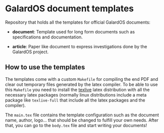 # GalardOS document templates

Repository that holds all the templates for official GalardOS documents:

* **document**: Template used for long form documents such as specifications and documentation.

* **article**: Paper like document to express investigations done by the GalardOS project.

## How to use the templates
The templates come with a custom ``Makefile`` for compiling the end PDF and clear out temporary files generated by the latex compiler. To be able to use this ``Makefile`` you need to install the [texlive](https://www.tug.org/texlive/) latex distribution with all the necessary latex packages (normally linux distributions include a meta package like ``texlive-full`` that include all the latex packages and the compiler).

The ``main.tex`` file contains the template configuration such as the document name, author, logo... that should be changed to fulfill your own needs. After that, you can go to the ``body.tex`` file and start writing your documents!

